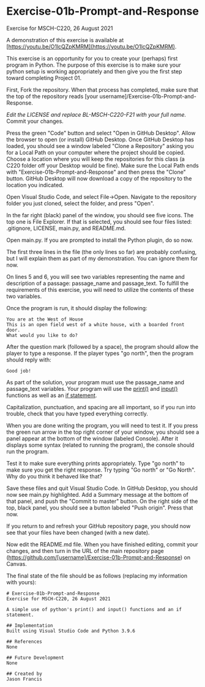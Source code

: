 # Exercise-01b-Prompt-and-Response
Exercise for MSCH-C220, 26 August 2021

A demonstration of this exercise is available at [https://youtu.be/O1lcQZpKMRM](https://youtu.be/O1lcQZpKMRM).

This exercise is an opportunity for you to create your (perhaps) first program in Python. The purpose of this exercise is to make sure your python setup is working appropriately and then give you the first step toward completing Project 01.

First, Fork the repository. When that process has completed, make sure that the top of the repository reads [your username]/Exercise-01b-Prompt-and-Response. 

*Edit the LICENSE and replace BL-MSCH-C220-F21 with your full name.* Commit your changes.

Press the green "Code" button and select "Open in GitHub Desktop". Allow the browser to open (or install) GitHub Desktop. Once GitHub Desktop has loaded, you should see a window labeled "Clone a Repository" asking you for a Local Path on your computer where the project should be copied. Choose a location where you will keep the repositories for this class (a C220 folder off your Desktop would be fine). Make sure the Local Path ends with "Exercise-01b-Prompt-and-Response" and then press the "Clone" button. GitHub Desktop will now download a copy of the repository to the location you indicated.

Open Visual Studio Code, and select File->Open. Navigate to the repository folder you just cloned, select the folder, and press "Open".

In the far right (black) panel of the window, you should see five icons. The top one is File Explorer. If that is selected, you should see four files listed: .gitignore, LICENSE, main.py, and README.md.

Open main.py. If you are prompted to install the Python plugin, do so now.

The first three lines in the file (the only lines so far) are probably confusing, but I will explain them as part of my demonstration. You can ignore them for now.

On lines 5 and 6, you will see two variables representing the name and description of a passage: passage_name and passage_text. To fulfill the requirements of this exercise, you will need to utilize the contents of these two variables.

Once the program is run, it should display the following:
```
You are at the West of House
This is an open field west of a white house, with a boarded front door.
What would you like to do? 
```
After the question mark (followed by a space), the program should allow the player to type a response. If the player types "go north", then the program should reply with:
```
Good job!
```
As part of the solution, your program must use the passage_name and passage_text variables. Your program will use the [print()](https://realpython.com/python-print/) and [input()](https://pythonexamples.org/python-input/) functions as well as an [if statement](https://pythonbasics.org/if-statements/). 

Capitalization, punctuation, and spacing are all important, so if you run into trouble, check that you have typed everything correctly.

When you are done writing the program, you will need to test it. If you press the green run arrow in the top right corner of your window, you should see a panel appear at the bottom of the window (labeled Console). After it displays some syntax (related to running the program), the console should run the program.

Test it to make sure everything prints appropriately. Type "go north" to make sure you get the right response. Try typing "Go north" or "Go North". Why do you think it behaved like that?

Save these files and quit Visual Studio Code. In GitHub Desktop, you should now see main.py highlighted. Add a Summary message at the bottom of that panel, and push the "Commit to master" button. On the right side of the top, black panel, you should see a button labeled "Push origin". Press that now.

If you return to and refresh your GitHub repository page, you should now see that your files have been changed (with a new date).

Now edit the README.md file. When you have finished editing, commit your changes, and then turn in the URL of the main repository page (https://github.com/[username]/Exercise-01b-Prompt-and-Response) on Canvas.

The final state of the file should be as follows (replacing my information with yours):
```
# Exercise-01b-Prompt-and-Response
Exercise for MSCH-C220, 26 August 2021

A simple use of python's print() and input() functions and an if statement.

## Implementation
Built using Visual Studio Code and Python 3.9.6

## References
None

## Future Development
None

## Created by 
Jason Francis
```
